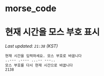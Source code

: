 # morse_code
# 현재 시간을 모스 부호 표시
<!-- MORSE_TIME_START -->
_Last updated: `21:38` (KST)_

```
현재 시간을 입력하세요. 모스 부호로 바꿉니다
..--- .---- ...-- ---..
모스 부호를 다시 현재 시간으로 바꿉니다
2138
```
<!-- MORSE_TIME_END -->

